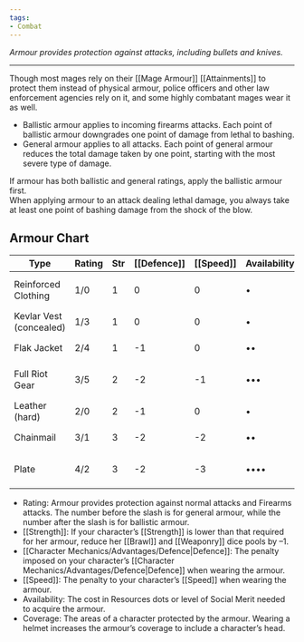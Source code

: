 ```yaml
---
tags:
- Combat
---
```


_Armour provides protection against attacks, including bullets and knives._

---

Though most mages rely on their [[Mage Armour]] [[Attainments]] to protect them instead of physical armour, police officers and other law enforcement agencies rely on it, and some highly combatant mages wear it as well.
- Ballistic armour applies to incoming firearms attacks. Each point of ballistic armour downgrades one point of damage from lethal to bashing.
- General armour applies to all attacks. Each point of general armour reduces the total damage taken by one point, starting with the most severe type of damage.

If armour has both ballistic and general ratings, apply the ballistic armour first.\
When applying armour to an attack dealing lethal damage, you always take at least one point of bashing damage from the shock of the blow.

## Armour Chart

| Type                    | Rating | Str | [[Defence]] | [[Speed]] | Availability | Coverage          |
| ----------------------- | ------ | --- | ------- | ----- | ------------ | ----------------- |
| Reinforced Clothing     | 1/0    | 1   | 0       | 0     | •            | Torso, arms, legs |
| Kevlar Vest (concealed) | 1/3    | 1   | 0       | 0     | •            | Torso             |
| Flak Jacket             | 2/4    | 1   | -1      | 0     | ••           | Torso, arms       |
| Full Riot Gear          | 3/5    | 2   | -2      | -1    | •••          | Torso, arms, legs |
| Leather (hard)          | 2/0    | 2   | -1      | 0     | •            | Torso, arms       |
| Chainmail               | 3/1    | 3   | -2      | -2    | ••           | Torso, arms       |
| Plate                   | 4/2    | 3   | -2      | -3    | ••••         | Torso, arms, legs |

- Rating: Armour provides protection against normal attacks and Firearms attacks. The number before the slash is for general armour, while the number after the slash is for ballistic armour.
- [[Strength]]: If your character’s [[Strength]] is lower than that required for her armour, reduce her [[Brawl]] and [[Weaponry]] dice pools by –1.
- [[Character Mechanics/Advantages/Defence|Defence]]: The penalty imposed on your character’s [[Character Mechanics/Advantages/Defence|Defence]] when wearing the armour.
- [[Speed]]: The penalty to your character’s [[Speed]] when wearing the armour. 
- Availability: The cost in Resources dots or level of Social Merit needed to acquire the armour.
- Coverage: The areas of a character protected by the armour. Wearing a helmet increases the armour’s coverage to include a character’s head.